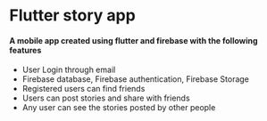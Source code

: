 # Flutter story app

#### A mobile app created using flutter and firebase with the following features
- User Login through email
- Firebase database, Firebase authentication, Firebase Storage
- Registered users can find friends
- Users can post stories and share with friends
- Any user can see the stories posted by other people